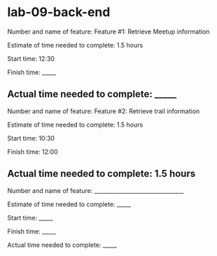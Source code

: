 # lab-09-back-end

Number and name of feature: Feature #1: Retrieve Meetup information

Estimate of time needed to complete: 1.5 hours

Start time: 12:30

Finish time: _____

Actual time needed to complete: _____
------------------------------------
Number and name of feature: Feature #2: Retrieve trail information

Estimate of time needed to complete: 1.5 hours

Start time: 10:30

Finish time: 12:00

Actual time needed to complete: 1.5 hours
------------------------------------
Number and name of feature: ________________________________

Estimate of time needed to complete: _____

Start time: _____

Finish time: _____

Actual time needed to complete: _____
